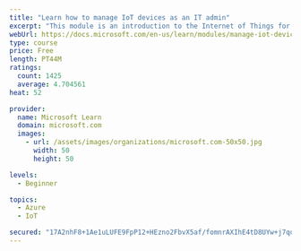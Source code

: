 ```yaml
---
title: "Learn how to manage IoT devices as an IT admin"
excerpt: "This module is an introduction to the Internet of Things for IT admins."
webUrl: https://docs.microsoft.com/en-us/learn/modules/manage-iot-devices/
type: course
price: Free
length: PT44M
ratings:
  count: 1425
  average: 4.704561
heat: 52

provider:
  name: Microsoft Learn
  domain: microsoft.com
  images:
    - url: /assets/images/organizations/microsoft.com-50x50.jpg
      width: 50
      height: 50

levels:
  - Beginner

topics:
  - Azure
  - IoT

secured: "17A2nhF8+1Ae1uLUFE9FpP12+HEzno2FbvX5af/fomnrAXIhE4tD8UYw+j7qoHOHKjpv+bUh5EOgFmSEPvd7CJTdnuQaj0I3nmi1ZZuPxmRFrjeBBliBsxT0BeKVMcH/hSDaJNMozWkmGMJJHOP3Btmylu2h4xEP/fMyBV6iELoPk7u6090IYc2PtCTjrXDPK/XFb2LAnMmX7kGaCdoT0Et5QPZX4Fi1q5cYWsezNCZQGLjHFrM4dIazjhscWk8bjYETrVR22UzAooZbLXBnRLozBuaV/4b5MCxfCUUyeK4uUIlwlApNuYgYGA5JgtwxLQbg1sQtwI9KMPc2MM1jfMX4P9LwjVr7LCI9YRBxKTRU0bGfCzd7goKWVorIXO1Sc2P/wXOCKv6wmRf2SJg+gsKfxAZA5QT52L7FU9AzOdg=;OUNZKeCRV1aFCh4jv8rhMA=="
---
```


